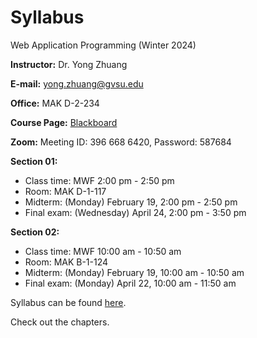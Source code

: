 # Syllabus

Web Application Programming (Winter 2024)

<i class="fa fa-user"></i> **Instructor:** Dr. Yong Zhuang

<i class="fa fa-envelope"></i> **E-mail:** <yong.zhuang@gvsu.edu>

<i class="fa fa-building"></i> **Office:** MAK D-2-234

<i class="fa fa-book"></i> **Course Page:** [Blackboard](https://lms.gvsu.edu/)

<i class="fa fa-video"></i> **Zoom:** Meeting ID: 396 668 6420, Password: 587684

<!-- Syllabus can be found [here](Syllabus_CIS371_F2023.pdf). -->




**Section 01:**

- Class time: MWF 2:00 pm - 2:50 pm
- Room: MAK D-1-117
- Midterm: (Monday) February 19, 2:00 pm - 2:50 pm
- Final exam: (Wednesday) April 24, 2:00 pm - 3:50 pm

**Section 02:**

- Class time: MWF 10:00 am - 10:50 am
- Room: MAK B-1-124
- Midterm: (Monday) February 19, 10:00 am - 10:50 am
- Final exam: (Monday) April 22, 10:00 am - 11:50 am

Syllabus can be found <a href="assets/pdf/syllabus.pdf" target="_blank">here</a>.

Check out the chapters.

```{tableofcontents}

```
